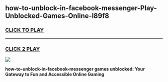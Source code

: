 
## how-to-unblock-in-facebook-messenger-Play-Unblocked-Games-Online-l89f8
<h3>
<a href="https://premium76.site?title=how-to-unblock-in-facebook-messenger&ref=25A">CLICK TO PLAY</a></h3>
<hr>

<h3>
<a href="https://premium76.site?title=how-to-unblock-in-facebook-messenger&ref=25A">CLICK 2 PLAY</a>
  
</h3>

<a href="https://premium76.site?title=how-to-unblock-in-facebook-messenger&ref=25A"><img src="https://clearcache.store/games.png"></a>


**how-to-unblock-in-facebook-messenger games unblocked: Your Gateway to Fun and Accessible Online Gaming**
